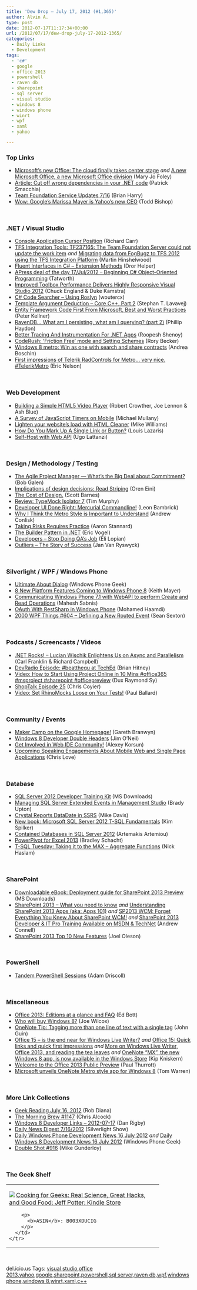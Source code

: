 ```yaml
---
title: 'Dew Drop – July 17, 2012 (#1,365)'
author: Alvin A.
type: post
date: 2012-07-17T11:17:34+00:00
url: /2012/07/17/dew-drop-july-17-2012-1365/
categories:
  - Daily Links
  - Development
tags:
  - 'c#'
  - google
  - office 2013
  - powershell
  - raven db
  - sharepoint
  - sql server
  - visual studio
  - windows 8
  - windows phone
  - winrt
  - wpf
  - xaml
  - yahoo

---
```

### <a name="top"></a>Top Links

  * [Microsoft&#8217;s new Office: The cloud finally takes center stage][1] _and_ [A new Microsoft Office, a new Microsoft Office division][2] (Mary Jo Foley)
  * [Article: Cut off wrong dependencies in your .NET code][3] (Patrick Smacchia)
  * [Team Foundation Service Updates 7/16][4] (Brian Harry)
  * [Wow: Google’s Marissa Mayer is Yahoo’s new CEO][5] (Todd Bishop)

&#160;

### <a name="dotnet"></a>.NET / Visual Studio

  * [Console Application Cursor Position][6] (Richard Carr)
  * [TFS Integration Tools: TF237165: The Team Foundation Server could not update the work item][7] _and_ [Migrating data from FogBugz to TFS 2012 using the TFS Integration Platform][8] (Martin Hinshelwood)
  * [Fluent Interfaces in C# – Extension Methods][9] (Dror Helper)
  * [APress deal of the day 17/Jul/2012 &#8211; Beginning C# Object-Oriented Programming][10] (Tatworth)
  * [Improved Toolbox Performance Delivers Highly Responsive Visual Studio 2012][11] (Chuck England & Duke Kamstra)
  * [C# Code Searcher &#8211; Using Roslyn][12] (woutercx)
  * [Template Argument Deduction &#8211; Core C++, Part 2][13] (Stephan T. Lavavej)
  * [Entity Framework Code First From Microsoft, Best and Worst Practices][14] (Peter Kellner)
  * [RavenDB… What am I persisting, what am I querying? (part 2)][15] (Phillip Haydon)
  * [Better Tracing And Instrumentation For .NET Apps][16] (Roopesh Shenoy)
  * [CodeRush: ‘Friction Free’ mode and Setting Schemes][17] (Rory Becker)
  * [Windows 8 metro: Win as one with search and share contracts][18] (Andrea Boschin)
  * [First impressions of Telerik RadControls for Metro… very nice. #TelerikMetro][19] (Eric Nelson)

&#160;

### <a name="web"></a>Web Development

  * [Building a Simple HTML5 Video Player][20] (Robert Crowther, Joe Lennon & Ash Blue)
  * [A Survey of JavaScript Timers on Mobile][21] (Michael Mullany)
  * [Lighten your website&#8217;s load with HTML Cleaner][22] (Mike Williams)
  * [How Do You Mark Up A Single Link or Button?][23] (Louis Lazaris)
  * [Self-Host with Web API][24] (Ugo Lattanzi)

&#160;

### <a name="design"></a>Design / Methodology / Testing

  * [The Agile Project Manager — What’s the Big Deal about Commitment?][25] (Bob Galen)
  * [Implications of design decisions: Read Striping][26] (Oren Eini)
  * [The Cost of Design.][27] (Scott Barnes)
  * [Review: TypeMock Isolator 7][28] (Tim Murphy)
  * [Developer UI Done Right: Mercurial Commandline!][29] (Leon Bambrick)
  * [Why I Think the Metro Style is Important to Understand][30] (Andrew Conlisk)
  * [Taking Risks Requires Practice][31] (Aaron Stannard)
  * [The Builder Pattern in .NET][32] (Eric Vogel)
  * [Developers – Stop Doing QA’s Job][33] (Eli Lopian)
  * [Outliers – The Story of Success][34] (Jan Van Ryswyck)

&#160;

### <a name="silverlight"></a>Silverlight / WPF / Windows Phone

  * [Ultimate About Dialog][35] (Windows Phone Geek)
  * [8 New Platform Features Coming to Windows Phone 8][36] (Keith Mayer)
  * [Communicating Windows Phone 7.1 with WebAPI to perform Create and Read Operations][37] (Mahesh Sabnis)
  * [OAuth With RestSharp in Windows Phone][38] (Mohamed Haamdi)
  * <a href="http://wpf.2000things.com/2012/07/17/604-defining-a-new-routed-event/" target="_blank">2000 WPF Things #604 – Defining a New Routed Event</a> (Sean Sexton)

&#160;

### <a name="podcasts"></a>Podcasts / Screencasts / Videos

  * <a href="http://www.dotnetrocks.com/default.aspx?ShowNum=785" target="_blank">.NET Rocks! &#8211; Lucian Wischik Enlightens Us on Async and Parallelism</a> (Carl Franklin & Richard Campbell)
  * [DevRadio Episode: #beatthegu at TechEd][39] (Brian Hitney)
  * [Video: How to Start Using Project Online in 10 Mins #office365 #msproject #sharepoint #officepreview][40] (Dux Raymond Sy)
  * [ShopTalk Episode 25][41] (Chris Coyier)
  * [Video: Set RhinoMocks Loose on Your Tests!][42] (Paul Ballard)

&#160;

### <a name="events"></a>Community / Events

  * [Maker Camp on the Google Homepage!][43] (Gareth Branwyn)
  * [Windows 8 Developer Double Headers][44] (Jim O&#8217;Neil)
  * [Get Involved in Web IDE Community!][45] (Alexey Korsun)
  * [Upcoming Speaking Engagements About Mobile Web and Single Page Applications][46] (Chris Love)

&#160;

### <a name="sql"></a>Database

  * [SQL Server 2012 Developer Training Kit][47] (MS Downloads)
  * [Managing SQL Server Extended Events in Management Studio][48] (Brady Upton)
  * [Crystal Reports DataDate in SSRS][49] (Mike Davis)
  * [New book: Microsoft SQL Server 2012 T-SQL Fundamentals][50] (Kim Spilker)
  * [Contained Databases in SQL Server 2012][51] (Artemakis Artemiou)
  * [PowerPivot for Excel 2013][52] (Bradley Schacht)
  * [T-SQL Tuesday: Taking it to the MAX &#8211; Aggregate Functions][53] (Nick Haslam)

&#160;

### <a name="sp"></a>SharePoint

  * [Downloadable eBook: Deployment guide for SharePoint 2013 Preview][54] (MS Downloads)
  * [SharePoint 2013 &#8211; What you need to know][55] _and_ [Understanding SharePoint 2013 Apps (aka: Apps 101)][56] _and_ [SP2013 WCM: Forget Everything You Knew About SharePoint WCM!][57] _and_ [SharePoint 2013 Developer & IT Pro Training Available on MSDN & TechNet][58] (Andrew Connell)
  * [SharePoint 2013 Top 10 New Features][59] (Joel Oleson)

&#160;

### <a name="ps"></a>PowerShell

  * [Tandem PowerShell Sessions][60] (Adam Driscoll)

&#160;

### <a name="misc"></a>Miscellaneous

  * [Office 2013: Editions at a glance and FAQ][61] (Ed Bott)
  * [Who will buy Windows 8?][62] (Joe Wilcox)
  * [OneNote Tip: Tagging more than one line of text with a single tag][63] (John Guin)
  * [Office 15 – is the end near for Windows Live Writer?][64] _and_ [Office 15: Quick links and quick first impressions][65] _and_ [More on Windows Live Writer, Office 2013, and reading the tea leaves][66] _and_ [OneNote “MX”, the new Windows 8 app, is now available in the Windows Store][67] (Kip Kniskern)
  * [Welcome to the Office 2013 Public Preview][68] (Paul Thurrott)
  * [Microsoft unveils OneNote Metro style app for Windows 8][69] (Tom Warren)

&#160;

### <a name="links"></a>More Link Collections

  * [Geek Reading July 16, 2012][70] (Rob Diana)
  * [The Morning Brew #1147][71] (Chris Alcock)
  * [Windows 8 Developer Links – 2012-07-17][72] (Dan Rigby)
  * [Daily News Digest 7/16/2012][73] (Silverlight Show)
  * [Daily Windows Phone Development News 16 July 2012][74] _and_ [Daily Windows 8 Development News 16 July 2012][75] (Windows Phone Geek)
  * <a href="http://afreshcup.com/home/2012/7/17/double-shot-916.html" target="_blank">Double Shot #916</a> (Mike Gunderloy)

&#160;

### <a name="shelf"></a>The Geek Shelf

<div style="padding-bottom: 0px; margin: 0px; padding-left: 0px; padding-right: 0px; display: inline; float: none; padding-top: 0px" id="scid:7dc1bd33-94bd-46fd-a20b-0131235bcd47:4c14335c-3f4f-4492-917c-c352b2b453fc" class="wlWriterEditableSmartContent">
  <table cellspacing="0" cellpadding="2" width="400" border="0" unselectable="on">
    <tr>
      <td valign="top" width="400">
        <p>
          <a title="Cooking for Geeks: Real Science, Great Hacks, and Good Food: Jeff Potter: Kindle Store" href="http://www.amazon.com/exec/obidos/ASIN/B003XDUCIG/alvinashcraft-20"><img data-recalc-dims="1" decoding="async" src="https://i0.wp.com/images.amazon.com/images/P/B003XDUCIG.01.MZZZZZZZ.jpg?w=660" border="0" align="left" style="float:left" />Cooking for Geeks: Real Science, Great Hacks, and Good Food: Jeff Potter: Kindle Store</a>
        </p>
        
        <p>
          <b>ASIN</b>: B003XDUCIG
        </p>
      </td>
    </tr>
  </table>
</div>

&#160;

<div style="padding-bottom: 0px; margin: 0px; padding-left: 0px; padding-right: 0px; display: inline; float: none; padding-top: 0px" id="scid:0767317B-992E-4b12-91E0-4F059A8CECA8:8993d181-d89e-4367-9da1-63acd105efa4" class="wlWriterEditableSmartContent">
  del.icio.us Tags: <a href="http://del.icio.us/popular/visual+studio" rel="tag">visual studio</a>,<a href="http://del.icio.us/popular/office+2013" rel="tag">office 2013</a>,<a href="http://del.icio.us/popular/yahoo" rel="tag">yahoo</a>,<a href="http://del.icio.us/popular/google" rel="tag">google</a>,<a href="http://del.icio.us/popular/sharepoint" rel="tag">sharepoint</a>,<a href="http://del.icio.us/popular/powershell" rel="tag">powershell</a>,<a href="http://del.icio.us/popular/sql+server" rel="tag">sql server</a>,<a href="http://del.icio.us/popular/raven+db" rel="tag">raven db</a>,<a href="http://del.icio.us/popular/wpf" rel="tag">wpf</a>,<a href="http://del.icio.us/popular/windows+phone" rel="tag">windows phone</a>,<a href="http://del.icio.us/popular/windows+8" rel="tag">windows 8</a>,<a href="http://del.icio.us/popular/winrt" rel="tag">winrt</a>,<a href="http://del.icio.us/popular/xaml" rel="tag">xaml</a>,<a href="http://del.icio.us/popular/c%2b%2b" rel="tag">c++</a>
</div>

 [1]: http://www.zdnet.com/microsofts-new-office-the-cloud-finally-takes-center-stage-7000000986/
 [2]: http://www.zdnet.com/a-new-microsoft-office-a-new-microsoft-office-division-7000000978/
 [3]: http://feedproxy.google.com/~r/CodeBetter/~3/9KJ71RFooVQ/
 [4]: http://blogs.msdn.com/b/bharry/archive/2012/07/16/team-foundation-service-updates-7-16.aspx
 [5]: http://feedproxy.google.com/~r/geekwire/~3/aaUyV3cEOV0/
 [6]: http://feedproxy.google.com/~r/BlackwaspLatestAdditions/~3/nfICQjSE0jU/RSSLanding.aspx
 [7]: http://feedproxy.google.com/~r/MartinHinshelwood/~3/vAWfhajabFc/
 [8]: http://feedproxy.google.com/~r/MartinHinshelwood/~3/Xn0wQMJFdHM/
 [9]: http://feedproxy.google.com/~r/HelperCode/~3/MfMoWDyR0PY/fluent-interfaces-in-c-extension.html
 [10]: http://feedproxy.google.com/~r/geekswithblogs/~3/kxmAMV1WxII/apress-deal-of-the-day-17jul2012---beginning-c-object-oriented.aspx
 [11]: http://blogs.msdn.com/b/visualstudio/archive/2012/07/16/improved-toolbox-performance-delivers-highly-responsive-visual-studio-2012.aspx
 [12]: http://www.codeproject.com/Articles/416472/Csharp-Code-Searcher-Using-Roslyn
 [13]: http://blogs.msdn.com/b/vcblog/archive/2012/07/16/10330327.aspx
 [14]: http://peterkellner.net/2012/07/16/entity-framework-code-first-from-microsoft-best-and-worst-practices/?utm_source=rss&utm_medium=rss&utm_campaign=entity-framework-code-first-from-microsoft-best-and-worst-practices
 [15]: http://www.philliphaydon.com/2012/07/ravendb-what-am-i-persisting-what-am-i-querying-part-2/
 [16]: http://www.infoq.com/news/2012/07/ETW-net
 [17]: http://community.devexpress.com/blogs/rorybecker/archive/2012/07/16/coderush-friction-free-mode-and-setting-schemes.aspx
 [18]: http://www.silverlightshow.net/items/Windows-8-metro-Win-as-one-with-search-and-share-contracts.aspx
 [19]: http://feedproxy.google.com/~r/IUpdateable/~3/XZ0FyEHCECk/
 [20]: http://www.vnext.org/building-a-simple-html5-video-player
 [21]: http://feedproxy.google.com/~r/extblog/~3/D3rYoRuZCC0/
 [22]: http://feeds.betanews.com/~r/bn/~3/NPdBXper6wA/
 [23]: http://www.impressivewebs.com/html-single-link-button/
 [24]: http://feedproxy.google.com/~r/override/tostring/it/~3/Ex7IKlrdCxM/
 [25]: http://blog.matrixresources.com/blog/agile-project-manager-%E2%80%94-what%E2%80%99s-big-deal-about-commitment
 [26]: http://feedproxy.google.com/~r/AyendeRahien/~3/VgkQ3U3EUas/implications-of-design-decisions-read-striping
 [27]: http://feedproxy.google.com/~r/MsMossyblog/~3/mXcLEy3cazQ/947
 [28]: http://feedproxy.google.com/~r/geekswithblogs/~3/YxhtxrapdH0/review-typemock-isolator-7.aspx
 [29]: http://www.secretgeek.net/merc_hints.asp
 [30]: http://feeds.dzone.com/~r/zones/css/~3/0mkJSHwkvgE/why-i-think-metro-style
 [31]: http://www.aaronstannard.com/post.aspx?id=ec83e2be-bb98-426a-a9f3-00d5aa10c203
 [32]: http://visualstudiomagazine.com/articles/2012/07/16/the-builder-pattern-in-net.aspx
 [33]: http://feedproxy.google.com/~r/Typemock/~3/y82hTPMqLY4/
 [34]: http://feedproxy.google.com/~r/ElegantCode/~3/lyY65T0Qw-M/
 [35]: http://feedproxy.google.com/~r/Windowsphonegeek/~3/VtpIV93B5Ow/Ultimate-About-Dialog
 [36]: http://feedproxy.google.com/~r/geekswithblogs/~3/hK7_EiylRsk/8-new-platform-features-coming-to-windows-phone-8.aspx
 [37]: http://feedproxy.google.com/~r/netCurryRecentArticles/~3/pAZhQVXkrlo/ShowArticle.aspx
 [38]: http://mobile.dzone.com/articles/oauth-restsharp-windows-phone
 [39]: http://feedproxy.google.com/~r/structuretoobig/~3/6mv1sAcPsjg/post.aspx
 [40]: http://feedproxy.google.com/~r/Meetdux/~3/Ma4i-9akUTI/How-to-start-using-Project-Online-in-10-mins-Office-2013.aspx
 [41]: http://shoptalkshow.com/episodes/025-with-dan-cederholm/
 [42]: http://blog.pluralsight.com/2012/07/16/video-set-rhinomocks-loose-on-your-tests/
 [43]: http://feedproxy.google.com/~r/makezineonline/~3/wcEjO8MpPWI/
 [44]: http://blogs.msdn.com/b/jimoneil/archive/2012/07/16/windows-8-developer-double-headers.aspx
 [45]: http://feedproxy.google.com/~r/jetbrains_webIde/~3/ps1seZ9Vp7k/
 [46]: http://professionalaspnet.com/archive/2012/07/16/Upcoming-Speaking-Engagements-About-Mobile-Web-and-Single-Page-Applications.aspx
 [47]: http://www.microsoft.com/en-us/download/details.aspx?id=27721&WT.mc_id=rss_alldownloads_all
 [48]: http://feedproxy.google.com/~r/MSSQLTips-LatestSqlServerTips/~3/GUUJA7N4tns/tip.asp
 [49]: http://www.sqlservercentral.com/blogs/mikedavissql/2012/07/16/crystal-reports-datadate-in-ssrs/
 [50]: http://blogs.msdn.com/b/microsoft_press/archive/2012/07/16/new-book-microsoft-sql-server-2012-t-sql-fundamentals.aspx
 [51]: http://blogs.msdn.com/b/mvpawardprogram/archive/2012/07/16/contained-databases-in-sql-server-2012.aspx
 [52]: http://www.sqlservercentral.com/blogs/bradleyschacht/2012/07/17/powerpivot-for-excel-2013/
 [53]: http://feeds.dzone.com/~r/zones/dotnet/~3/rZ2xYa7wCBA/t-sql-tuesday-taking-it-max
 [54]: http://www.microsoft.com/en-us/download/details.aspx?id=30384&WT.mc_id=rss_alldownloads_all
 [55]: http://feedproxy.google.com/~r/AndrewConnell/~3/dlamW_f-EwI/sharepoint-2013-what-you-need-to-know.aspx
 [56]: http://feedproxy.google.com/~r/AndrewConnell/~3/WRAVyINXipo/understanding-sharepoint-2013-apps-aka-apps-101.aspx
 [57]: http://feedproxy.google.com/~r/AndrewConnell/~3/bQv4cdtD5oA/sp2013-wcm-forget-everything-you-knew-about-sharepoint-wcm.aspx
 [58]: http://feedproxy.google.com/~r/AndrewConnell/~3/Sq0E65q2Ldo/sharepoint-2013-developer-amp-it-pro-training-available-on-msdn.aspx
 [59]: http://feedproxy.google.com/~r/JoelsSharepointLand/~3/r3KvSrnAMy8/ViewPost.aspx
 [60]: http://csharpening.net/?p=1237
 [61]: http://feedproxy.google.com/~r/zdnet/Bott/~3/y0qbhzk98s8/
 [62]: http://feeds.betanews.com/~r/bn/~3/nvvz56Ko7VM/
 [63]: http://blogs.msdn.com/b/johnguin/archive/2012/07/16/onenote-tip-tagging-more-than-one-line-of-text-with-a-single-tag.aspx
 [64]: http://feedproxy.google.com/~r/liveside/~3/y0YKPYrsATA/
 [65]: http://feedproxy.google.com/~r/liveside/~3/uAyH-cGvlRs/
 [66]: http://feedproxy.google.com/~r/liveside/~3/NMQQ-ntQZkA/
 [67]: http://feedproxy.google.com/~r/liveside/~3/RVlToy5gjNY/
 [68]: http://www.winsupersite.com/article/office-2013-beta2/office-2013-public-preview-143709
 [69]: http://www.theverge.com/2012/7/16/3162923/onenote-mx-windows-8-app-metro-style
 [70]: http://feedproxy.google.com/~r/RegularGeek/~3/PeRlfthrgdw/
 [71]: http://feedproxy.google.com/~r/ReflectivePerspective/~3/rWupNctTZ_A/
 [72]: http://danrigby.com/2012/07/16/windows-8-developer-links-2012-07-17/
 [73]: http://feedproxy.google.com/~r/silverlightshow/~3/ORvmzGu3KZA/Daily-News-Digest-7-16-2012.aspx
 [74]: http://feedproxy.google.com/~r/Windowsphonegeek/~3/ZLh95rR3LIk/daily-windows-phone-development-news-16-july-2012
 [75]: http://www.windowsphonegeek.com/windows-8-news/daily-windows-8-development-news-16-july-2012